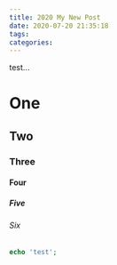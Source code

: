 ```yaml
---
title: 2020 My New Post
date: 2020-07-20 21:35:18
tags:
categories:
---
```


test...

# One

## Two

### Three

#### Four

##### Five

###### Six



```php
echo 'test';
```
